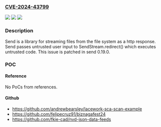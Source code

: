 ### [CVE-2024-43799](https://cve.mitre.org/cgi-bin/cvename.cgi?name=CVE-2024-43799)
![](https://img.shields.io/static/v1?label=Product&message=send&color=blue)
![](https://img.shields.io/static/v1?label=Version&message=%3D%20%3C%200.19.0%20&color=brighgreen)
![](https://img.shields.io/static/v1?label=Vulnerability&message=CWE-79%3A%20Improper%20Neutralization%20of%20Input%20During%20Web%20Page%20Generation%20('Cross-site%20Scripting')&color=brighgreen)

### Description

Send is a library for streaming files from the file system as a http response. Send passes untrusted user input to SendStream.redirect() which executes untrusted code. This issue is patched in send 0.19.0.

### POC

#### Reference
No PoCs from references.

#### Github
- https://github.com/andrewbearsley/lacework-sca-scan-example
- https://github.com/felipecruz91/biznagafest24
- https://github.com/fkie-cad/nvd-json-data-feeds


